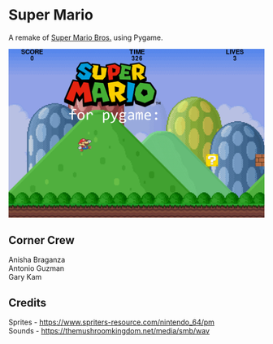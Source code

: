 # Super Mario
A remake of [Super Mario Bros.](https://en.wikipedia.org/wiki/Super_Mario_Bros.) using Pygame.

![game](resources/images/start_screen.png)

## Corner Crew
Anisha Braganza  
Antonio Guzman  
Gary Kam  

## Credits
Sprites - https://www.spriters-resource.com/nintendo_64/pm  
Sounds - https://themushroomkingdom.net/media/smb/wav  